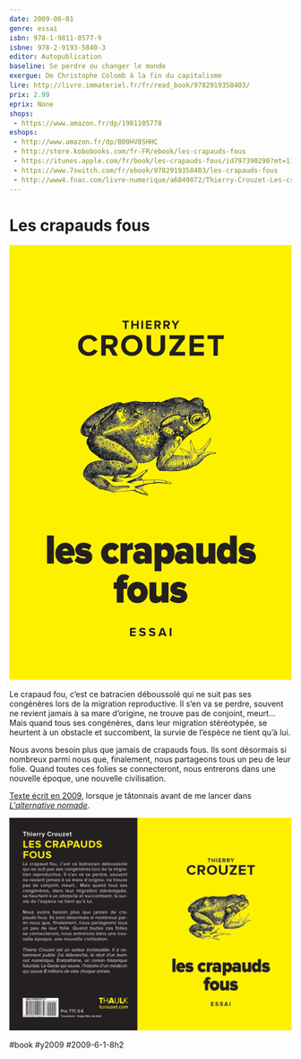 ```yaml
---
date: 2009-06-01
genre: essai
isbn: 978-1-9811-0577-9
isbne: 978-2-9193-5840-3
editor: Autopublication
baseline: Se perdre ou changer le monde
exergue: De Christophe Colomb à la fin du capitalisme
lire: http://livre.immateriel.fr/fr/read_book/9782919358403/
prix: 2.99
eprix: None
shops:
 - https://www.amazon.fr/dp/1981105778
eshops:
 - http://www.amazon.fr/dp/B00HV8SHHC
 - http://store.kobobooks.com/fr-FR/ebook/les-crapauds-fous
 - https://itunes.apple.com/fr/book/les-crapauds-fous/id797390290?mt=11
 - https://www.7switch.com/fr/ebook/9782919358403/les-crapauds-fous
 - http://www4.fnac.com/livre-numerique/a6849072/Thierry-Crouzet-Les-crapauds-fous#FORMAT=ePub
---
```


# Les crapauds fous

![Les crapauds fous](_i/crapauds-cover.webp)

Le crapaud fou, c’est ce batracien déboussolé qui ne suit pas ses congénères lors de la migration reproductive. Il s’en va se perdre, souvent ne revient jamais à sa mare d’origine, ne trouve pas de conjoint, meurt… Mais quand tous ses congénères, dans leur migration stéréotypée, se heurtent à un obstacle et succombent, la survie de l’espèce ne tient qu’à lui.

Nous avons besoin plus que jamais de crapauds fous. Ils sont désormais si nombreux parmi nous que, finalement, nous partageons tous un peu de leur folie. Quand toutes ces folies se connecteront, nous entrerons dans une nouvelle époque, une nouvelle civilisation.

[Texte écrit en 2009](/tag/crapauds/), lorsque je tâtonnais avant de me lancer dans [*L'alternative nomade*](https://tcrouzet.com/alternative-nomade/).

![](_i/crapauds-planche.webp)

#book #y2009 #2009-6-1-8h2
